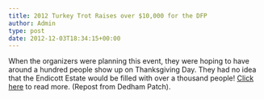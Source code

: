 ```yaml
---
title: 2012 Turkey Trot Raises over $10,000 for the DFP
author: Admin
type: post
date: 2012-12-03T18:34:15+00:00
---
```

When the organizers were planning this event, they were hoping to have around a hundred people show up on Thanksgiving Day. They had no idea that the Endicott Estate would be filled with over a thousand people! [Click here][1] to read more. (Repost from Dedham Patch).

 [1]: http://dedham.patch.com/articles/turkey-trot-becomes-new-thanksgiving-tradition-for-dedham
